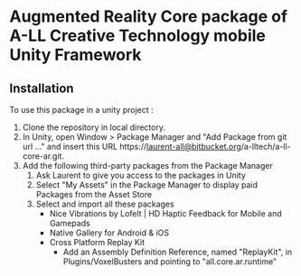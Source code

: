 # Augmented Reality Core package of A-LL Creative Technology mobile Unity Framework

## Installation

To use this package in a unity project :

1. Clone the repository in local directory.
2. In Unity, open Window > Package Manager and "Add Package from git url ..." and insert this URL https://laurent-all@bitbucket.org/a-lltech/a-ll-core-ar.git.
3. Add the following third-party packages from the Package Manager
    1. Ask Laurent to give you access to the packages in Unity
    2. Select "My Assets" in the Package Manager to display paid Packages from the Asset Store
    3. Select and import all these packages
        - Nice Vibrations by Lofelt | HD Haptic Feedback for Mobile and Gamepads
        - Native Gallery for Android & iOS
        - Cross Platform Replay Kit
            - Add an Assembly Definition Reference, named "ReplayKit", in Plugins/VoxelBusters and pointing to "all.core.ar.runtime"